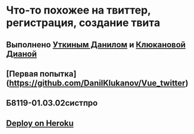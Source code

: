 # Что-то похожее на твиттер, регистрация, создание твита

## Выполнено [Уткиным Данилом](https://github.com/DanilKlukanov) и [Клюкановой Дианой](https://github.com/alexmasterblack)
## [Первая попытка] (https://github.com/DanilKlukanov/Vue_twitter)
## Б8119-01.03.02систпро
## [Deploy on Heroku](https://twitter-django-vue.herokuapp.com/)
